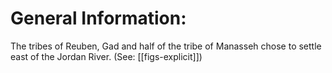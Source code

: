 # General Information:

The tribes of Reuben, Gad and half of the tribe of Manasseh chose to settle east of the Jordan River. (See: [[figs-explicit]])